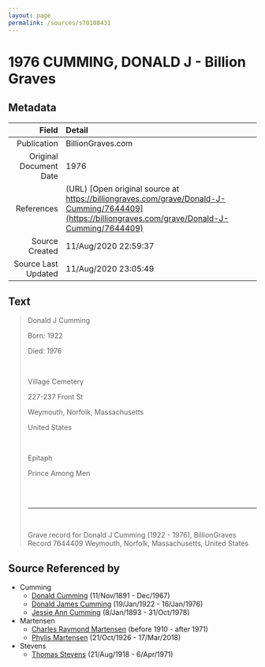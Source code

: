 ```yaml
---
layout: page
permalink: /sources/s70188431
---
```


# 1976 CUMMING, DONALD J - Billion Graves

## Metadata

Field | Detail
---:|:---
Publication | BillionGraves.com
Original Document Date | 1976
References | (URL) [Open original source at https://billiongraves.com/grave/Donald-J-Cumming/7644409](https://billiongraves.com/grave/Donald-J-Cumming/7644409)
Source Created | 11/Aug/2020 22:59:37
Source Last Updated | 11/Aug/2020 23:05:49

## Text

> Donald J Cumming
>
> Born: 1922
>
> Died: 1976
>
> <br/>
>
> Village Cemetery
>
> 227-237 Front St
>
> Weymouth, Norfolk, Massachusetts
>
> United States
>
> <br/>
>
> Epitaph
>
> Prince Among Men
>
> <br/>
>
> <br/>
>
> ---
>
> <br/>
>
> Grave record for Donald J Cumming (1922 - 1976), BillionGraves Record 7644409 Weymouth, Norfolk, Massachusetts, United States
>

## Source Referenced by

* Cumming
  * [Donald Cumming](../people/@11846578@-donald-cumming-b1891-11-11-d1967-12.md) (11/Nov/1891 - Dec/1967)
  * [Donald James Cumming](../people/@42110198@-donald-james-cumming-b1922-1-19-d1976-1-16.md) (19/Jan/1922 - 16/Jan/1976)
  * [Jessie Ann Cumming](../people/@66222886@-jessie-ann-cumming-b1893-1-8-d1978-10-31.md) (8/Jan/1893 - 31/Oct/1978)
* Martensen
  * [Charles Raymond Martensen](../people/@83409318@-charles-raymond-martensen-b1910-d1971.md) (before 1910 - after 1971)
  * [Phylis Martensen](../people/@56344636@-phylis-martensen-b1926-10-21-d2018-3-17.md) (21/Oct/1926 - 17/Mar/2018)
* Stevens
  * [Thomas Stevens](../people/@21623356@-thomas-stevens-b1918-8-21-d1971-4-6.md) (21/Aug/1918 - 6/Apr/1971)
